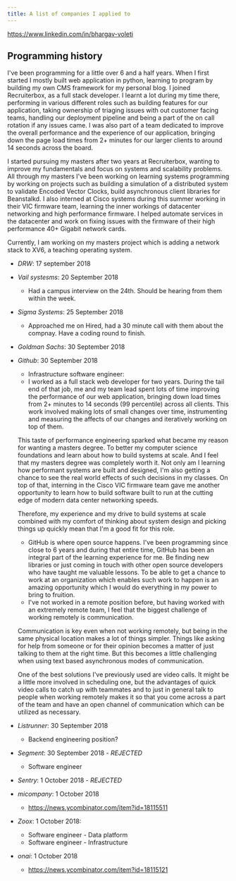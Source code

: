 ```yaml
---
title: A list of companies I applied to
---
```


https://www.linkedin.com/in/bhargav-voleti

## Programming history

I've been programming for a little over 6 and a half years. When I first started I mostly built web application in python, learning to program by building my own CMS framework for my personal blog. I joined Recruiterbox, as a full stack developer. I learnt a lot during my time there, performing in various different roles such as building features for our application, taking ownership of triaging issues with out customer facing teams, handling our deployment pipeline and being a part of the on call rotation if any issues came. I was also part of a team dedicated to improve the overall performance and the experience of our application, bringing down the page load times from 2+ minutes for our larger clients to around 14 seconds  across the board.

I started pursuing my masters after two years at Recruiterbox, wanting to improve my fundamentals and focus on systems and scalability problems.  All through my masters I've been working on learning systems programming by working on projects such as building a simulation of a distributed system to validate Encoded Vector Clocks, build asynchronous client libraries for Beanstalkd. I also interned at Cisco systems during this summer working in their VIC firmware team, learning the inner workings of datacenter networking and high performance firmware. I helped automate services in the datacenter and work on fixing issues with the firmware of their high performance 40+ Gigabit network cards.

Currently, I am working on my masters project which is adding a network stack to XV6, a teaching operating system.

* *DRW*: 17 september 2018
* *Vail systesms*: 20 September 2018
    * Had a campus interview on the 24th. Should be hearing from them within the week.
* *Sigma Systems*: 25 September 2018
    * Approached me on Hired, had a 30 minute call with them about the compnay. Have a coding round to finish.
* *Goldman Sachs*: 30 September 2018
* *Github*: 30 September 2018
    * Infrastructure software engineer:
    * I worked as a full stack web developer for two years. During the tail end of that job, me and my team lead spent lots of time improving the performance of our web application, bringing down load times from 2+ minutes to 14 seconds (99 percentile) across all clients. This work involved making lots of small changes over time, instrumenting and measuring the affects of our changes and iteratively working on top of them.

    This taste of performance engineering sparked what became my reason for wanting a masters degree. To better my computer science foundations and learn about how to build systems at scale. And I feel that my masters degree was completely worth it. Not only am I learning how performant systems are built and designed, I'm also getting a chance to see the real world effects of such decisions in my classes. On top of that, interning in the Cisco VIC firmware team gave me another opportunity to learn how to build software built to run at the cutting edge of modern data center networking speeds.

    Therefore, my experience and my drive to build systems at scale combined with my comfort of thinking about system design and picking things up quickly mean that I'm a good fit for this role.

    * GitHub is where open source happens. I've been programming since close to 6 years and during that entire time, GitHub has been an integral part of the learning experience for me. Be finding new libraries or just coming in touch with other open source developers who have taught me valuable lessons. To be able to get a chance to work at an organization which enables such work to happen is an amazing opportunity which I would do everything in my power to bring to fruition.
    * I've not worked in a remote position before, but having worked with an extremely remote team, I feel that the biggest challenge of working remotely is communication.

    Communication is key even when not working remotely, but being in the same physical location makes a lot of things simpler. Things like asking for help from someone or for their opinion becomes a matter of just talking to them at the right time. But this becomes a little challenging when using text based asynchronous modes of communication.

    One of the best solutions I've previously used are video calls. It might be a little more involved in scheduling one, but the advantages of quick video calls to catch up with teammates and to just in general talk to people when working remotely makes it so that you come across a part of the team and have an open channel of communication which can be utilized as necessary.

* *Listrunner*: 30 September 2018
    * Backend engineering position?
* *Segment*: 30 September 2018 - *REJECTED*
    * Software engineer
* *Sentry*: 1 October 2018 - *REJECTED*
* *micompany*: 1 October 2018
    * https://news.ycombinator.com/item?id=18115511
* *Zoox*: 1 October 2018:
    * Software engineer - Data platform
    * Software engineer - Infrastructure
* *onai*: 1 October 2018
    * https://news.ycombinator.com/item?id=18115121
